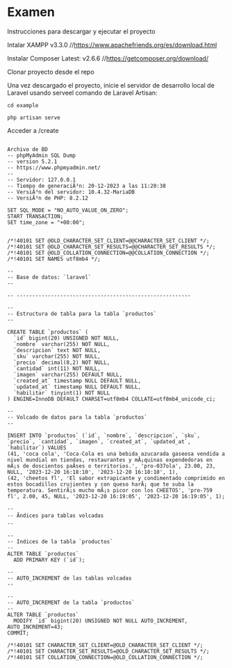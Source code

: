 # Examen

Instrucciones para descargar y ejecutar el proyecto

Intalar XAMPP v3.3.0  //https://www.apachefriends.org/es/download.html

Instalar Composer Latest: v2.6.6 //https://getcomposer.org/download/

Clonar proyecto desde el repo

Una vez descargado el proyecto, inicie el servidor de desarrollo local de Laravel usando serveel comando de Laravel Artisan:

```cd example```
 
```php artisan serve```

Acceder a /create

```

Archivo de BD
-- phpMyAdmin SQL Dump
-- version 5.2.1
-- https://www.phpmyadmin.net/
--
-- Servidor: 127.0.0.1
-- Tiempo de generaciÃ³n: 20-12-2023 a las 11:20:38
-- VersiÃ³n del servidor: 10.4.32-MariaDB
-- VersiÃ³n de PHP: 8.2.12

SET SQL_MODE = "NO_AUTO_VALUE_ON_ZERO";
START TRANSACTION;
SET time_zone = "+00:00";


/*!40101 SET @OLD_CHARACTER_SET_CLIENT=@@CHARACTER_SET_CLIENT */;
/*!40101 SET @OLD_CHARACTER_SET_RESULTS=@@CHARACTER_SET_RESULTS */;
/*!40101 SET @OLD_COLLATION_CONNECTION=@@COLLATION_CONNECTION */;
/*!40101 SET NAMES utf8mb4 */;

--
-- Base de datos: `laravel`
--

-- --------------------------------------------------------

--
-- Estructura de tabla para la tabla `productos`
--

CREATE TABLE `productos` (
  `id` bigint(20) UNSIGNED NOT NULL,
  `nombre` varchar(255) NOT NULL,
  `descripcion` text NOT NULL,
  `sku` varchar(255) NOT NULL,
  `precio` decimal(8,2) NOT NULL,
  `cantidad` int(11) NOT NULL,
  `imagen` varchar(255) DEFAULT NULL,
  `created_at` timestamp NULL DEFAULT NULL,
  `updated_at` timestamp NULL DEFAULT NULL,
  `habilitar` tinyint(1) NOT NULL
) ENGINE=InnoDB DEFAULT CHARSET=utf8mb4 COLLATE=utf8mb4_unicode_ci;

--
-- Volcado de datos para la tabla `productos`
--

INSERT INTO `productos` (`id`, `nombre`, `descripcion`, `sku`, `precio`, `cantidad`, `imagen`, `created_at`, `updated_at`, `habilitar`) VALUES
(41, 'coca cola', 'Coca-Cola es una bebida azucarada gaseosa vendida a nivel mundial en tiendas, restaurantes y mÃ¡quinas expendedoras en mÃ¡s de doscientos paÃ­ses o territorios.', 'pro-037ola', 23.00, 23, NULL, '2023-12-20 16:18:10', '2023-12-20 16:18:10', 1),
(42, 'cheetos fl', 'El sabor extrapicante y condimentado comprimido en estos bocadillos crujientes y con queso harÃ¡ que te suba la temperatura. SentirÃ¡s mucho mÃ¡s picor con los CHEETOS', 'pro-759 fl', 2.00, 45, NULL, '2023-12-20 16:19:05', '2023-12-20 16:19:05', 1);

--
-- Ãndices para tablas volcadas
--

--
-- Indices de la tabla `productos`
--
ALTER TABLE `productos`
  ADD PRIMARY KEY (`id`);

--
-- AUTO_INCREMENT de las tablas volcadas
--

--
-- AUTO_INCREMENT de la tabla `productos`
--
ALTER TABLE `productos`
  MODIFY `id` bigint(20) UNSIGNED NOT NULL AUTO_INCREMENT, AUTO_INCREMENT=43;
COMMIT;

/*!40101 SET CHARACTER_SET_CLIENT=@OLD_CHARACTER_SET_CLIENT */;
/*!40101 SET CHARACTER_SET_RESULTS=@OLD_CHARACTER_SET_RESULTS */;
/*!40101 SET COLLATION_CONNECTION=@OLD_COLLATION_CONNECTION */;

```
